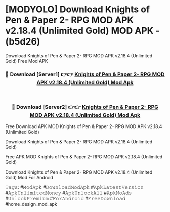 # [MODYOLO] Download Knights of Pen & Paper 2- RPG MOD APK v2.18.4 (Unlimited Gold) MOD APK - (b5d26)
Download Knights of Pen & Paper 2- RPG MOD APK v2.18.4 (Unlimited Gold) Free Mod APK

<div align="center">
<h3>🔴 Download [Server1] 👉👉 <a href="https://apk-comot.site?title=Knights_of_Pen_&_Paper_2-_RPG_MOD_APK_v2.18.4_(Unlimited_Gold)">Knights of Pen & Paper 2- RPG MOD APK v2.18.4 (Unlimited Gold) Mod Apk</a></h3><br>

<h3>🔴 Download [Server2] 👉👉 <a href="https://apk-comot.site?title=Knights_of_Pen_&_Paper_2-_RPG_MOD_APK_v2.18.4_(Unlimited_Gold)">Knights of Pen & Paper 2- RPG MOD APK v2.18.4 (Unlimited Gold) Mod Apk</a></h3>
</div>


Free Download APK MOD Knights of Pen & Paper 2- RPG MOD APK v2.18.4 (Unlimited Gold)

Download Knights of Pen & Paper 2- RPG MOD APK v2.18.4 (Unlimited Gold) 

Free APK MOD Knights of Pen & Paper 2- RPG MOD APK v2.18.4 (Unlimited Gold) 

Download Knights of Pen & Paper 2- RPG MOD APK v2.18.4 (Unlimited Gold) Mod For Android

𝚃𝚊𝚐𝚜: #𝙼𝚘𝚍𝙰𝚙𝚔 #𝙳𝚘𝚠𝚗𝚕𝚘𝚊𝚍𝙼𝚘𝚍𝙰𝚙𝚔 #𝙰𝚙𝚔𝙻𝚊𝚝𝚎𝚜𝚝𝚅𝚎𝚛𝚜𝚒𝚘𝚗 #𝙰𝚙𝚔𝚄𝚗𝚕𝚒𝚖𝚒𝚝𝚎𝚍𝙼𝚘𝚗𝚎𝚢 #𝙰𝚙𝚔𝚄𝚗𝚕𝚘𝚌𝚔𝙰𝚕𝚕 #𝙰𝚙𝚔𝙽𝚘𝙰𝚍𝚜 #𝚄𝚗𝚕𝚘𝚌𝚔𝙿𝚛𝚎𝚖𝚒𝚞𝚖 #𝙵𝚘𝚛𝙰𝚗𝚍𝚛𝚘𝚒𝚍 #𝙵𝚛𝚎𝚎𝙳𝚘𝚠𝚗𝚕𝚘𝚊𝚍 #home_design_mod_apk